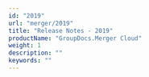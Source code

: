 ```yaml
---
id: "2019"
url: "merger/2019"
title: "Release Notes - 2019"
productName: "GroupDocs.Merger Cloud"
weight: 1
description: ""
keywords: ""
---
```

